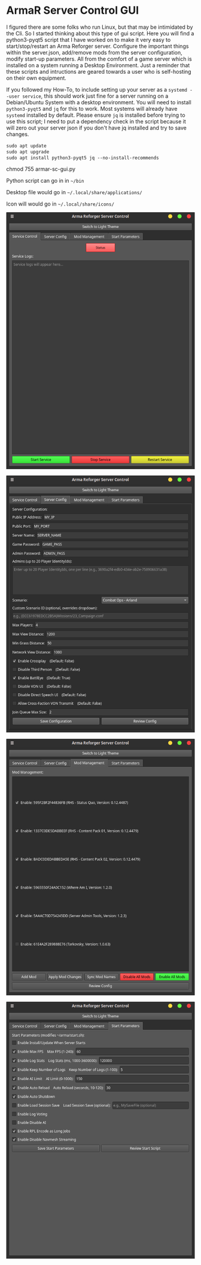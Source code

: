 # ArmaR Server Control GUI
I figured there are some folks who run Linux, but that may be intimidated by the Cli.
So I started thinking about this type of gui script. Here you will find a python3-pyqt5 script that I have worked on to make it very easy to start/stop/restart an Arma Reforger server.  Configure the important things within the server.json, add/remove mods from the server configuration, modify start-up parameters. All from the comfort of a game server which is installed on a system running a Desktop Environment. Just a reminder that these scripts and intructions are geared towards a user who is self-hosting on their own equipment.

If you followed my How-To, to include setting up your server as a `systemd --user service`, this should work just fine for a server running on a Debian/Ubuntu System with a desktop environment.
You will need to install `python3-pyqt5` and `jq` for this to work. Most systems will already have `systemd` installed by default. Please ensure `jq` is installed before trying to use this script; I need to put a dependency check in the script because it will zero out your server json if you don't have jq installed and try to save changes.
```
sudo apt update
sudo apt upgrade
sudo apt install python3-pyqt5 jq --no-install-recommends
```

chmod 755 armar-sc-gui.py

Python script can go in in `~/bin`

Desktop file would go in `~/.local/share/applications/`

Icon will would go in `~/.local/share/icons/`


![pic](screen-shots/ss1.png)

![pic](screen-shots/ss2.png)

![pic](screen-shots/ss3.png)

![pic](screen-shots/ss4.png)

